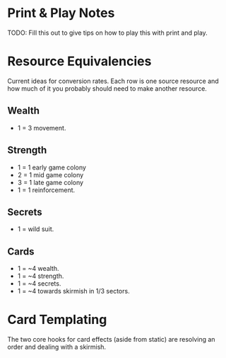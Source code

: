 # Print & Play Notes

TODO: Fill this out to give tips on how to play this with print and play.

# Resource Equivalencies
Current ideas for conversion rates.  Each row is one source resource and how
much of it you probably should need to make another resource.

## Wealth
* 1 = 3 movement.

## Strength
* 1 = 1 early game colony
* 2 = 1 mid game colony
* 3 = 1 late game colony
* 1 = 1 reinforcement.

## Secrets
* 1 = wild suit.

## Cards
* 1 = ~4 wealth.
* 1 = ~4 strength.
* 1 = ~4 secrets.
* 1 = ~4 towards skirmish in 1/3 sectors.

# Card Templating

The two core hooks for card effects (aside from static) are resolving an order
and dealing with a skirmish.
